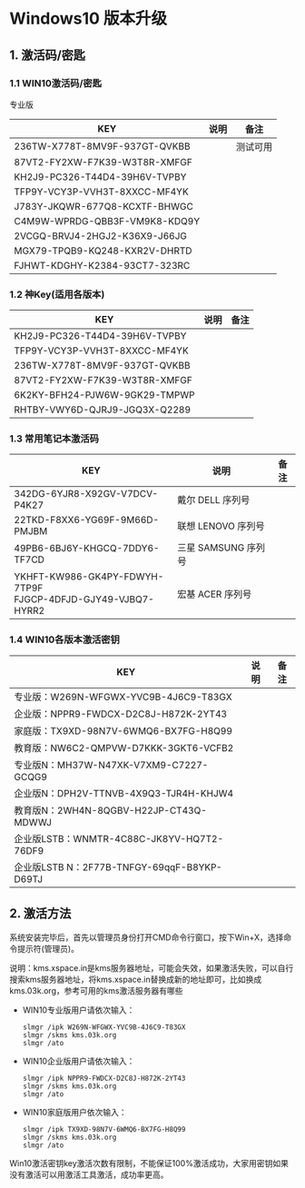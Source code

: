 # Windows10 版本升级

## 1. 激活码/密匙

### 1.1 WIN10激活码/密匙

专业版

| KEY                           | 说明 | 备注     |
| ----------------------------- | ---- | -------- |
| 236TW-X778T-8MV9F-937GT-QVKBB |      | 测试可用 |
| 87VT2-FY2XW-F7K39-W3T8R-XMFGF |      |          |
| KH2J9-PC326-T44D4-39H6V-TVPBY |      |          |
| TFP9Y-VCY3P-VVH3T-8XXCC-MF4YK |      |          |
| J783Y-JKQWR-677Q8-KCXTF-BHWGC |      |          |
| C4M9W-WPRDG-QBB3F-VM9K8-KDQ9Y |      |          |
| 2VCGQ-BRVJ4-2HGJ2-K36X9-J66JG |      |          |
| MGX79-TPQB9-KQ248-KXR2V-DHRTD |      |          |
| FJHWT-KDGHY-K2384-93CT7-323RC |      |          |

### 1.2 神Key(适用各版本)

| KEY                           | 说明 | 备注 |
| ----------------------------- | ---- | ---- |
| KH2J9-PC326-T44D4-39H6V-TVPBY |      |      |
| TFP9Y-VCY3P-VVH3T-8XXCC-MF4YK |      |      |
| 236TW-X778T-8MV9F-937GT-QVKBB |      |      |
| 87VT2-FY2XW-F7K39-W3T8R-XMFGF |      |      |
| 6K2KY-BFH24-PJW6W-9GK29-TMPWP |      |      |
| RHTBY-VWY6D-QJRJ9-JGQ3X-Q2289 |      |      |

### 1.3 常用笔记本激活码

| KEY                                                          | 说明                 | 备注 |
| ------------------------------------------------------------ | -------------------- | ---- |
| 342DG-6YJR8-X92GV-V7DCV-P4K27                                | 戴尔 DELL 序列号     |      |
| 22TKD-F8XX6-YG69F-9M66D-PMJBM                                | 联想 LENOVO 序列号   |      |
| 49PB6-6BJ6Y-KHGCQ-7DDY6-TF7CD                                | 三星 SAMSUNG  序列号 |      |
| YKHFT-KW986-GK4PY-FDWYH-7TP9F<br />FJGCP-4DFJD-GJY49-VJBQ7-HYRR2 | 宏基 ACER 序列号     |      |

### 1.4 WIN10各版本激活密钥

| KEY                                          | 说明 | 备注 |
| -------------------------------------------- | ---- | ---- |
| 专业版：W269N-WFGWX-YVC9B-4J6C9-T83GX        |      |      |
| 企业版：NPPR9-FWDCX-D2C8J-H872K-2YT43        |      |      |
| 家庭版：TX9XD-98N7V-6WMQ6-BX7FG-H8Q99        |      |      |
| 教育版：NW6C2-QMPVW-D7KKK-3GKT6-VCFB2        |      |      |
| 专业版N：MH37W-N47XK-V7XM9-C7227-GCQG9       |      |      |
| 企业版N：DPH2V-TTNVB-4X9Q3-TJR4H-KHJW4       |      |      |
| 教育版N：2WH4N-8QGBV-H22JP-CT43Q-MDWWJ       |      |      |
| 企业版LSTB：WNMTR-4C88C-JK8YV-HQ7T2-76DF9    |      |      |
| 企业版LSTB  N：2F77B-TNFGY-69qqF-B8YKP-D69TJ |      |      |

## 2. 激活方法

系统安装完毕后，首先以管理员身份打开CMD命令行窗口，按下Win+X，选择命令提示符(管理员)。

说明：kms.xspace.in是kms服务器地址，可能会失效，如果激活失败，可以自行搜索kms服务器地址，将kms.xspace.in替换成新的地址即可，比如换成kms.03k.org，参考可用的kms激活服务器有哪些

- WIN10专业版用户请依次输入：

  ```
  slmgr /ipk W269N-WFGWX-YVC9B-4J6C9-T83GX
  slmgr /skms kms.03k.org
  slmgr /ato
  ```

- WIN10企业版用户请依次输入：

  ```
  slmgr /ipk NPPR9-FWDCX-D2C8J-H872K-2YT43
  slmgr /skms kms.03k.org
  slmgr /ato 
  ```

- WIN10家庭版用户依次输入：

  ```
  slmgr /ipk TX9XD-98N7V-6WMQ6-BX7FG-H8Q99
  slmgr /skms kms.03k.org
  slmgr /ato
  ```


Win10激活密钥key激活次数有限制，不能保证100%激活成功，大家用密钥如果没有激活可以用激活工具激活，成功率更高。
